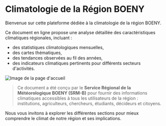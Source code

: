 # Climatologie de la Région BOENY


Bienvenue sur cette plateforme dédiée à la climatologie de la région BOENY.

Ce document en ligne propose une analyse détaillée des caractéristiques climatiques régionales, incluant :
- des statistiques climatologiques mensuelles,
- des cartes thématiques,
- des tendances observées au fil des années,
- des indicateurs climatiques pertinents pour différents secteurs d'activités.

![Image de la page d'accueil](assets/maps/cover_home.png)

> Ce document a été conçu par le **Service Régional de la Météorologique BOENY (SRM-B)** pour fournir des informations climatiques accessibles à tous les utilisateurs de la région : institutions, agriculteurs, chercheurs, étudiants, décideurs et citoyens.

Nous vous invitons à explorer les différentes sections pour mieux comprendre le climat de notre région et ses implications.

